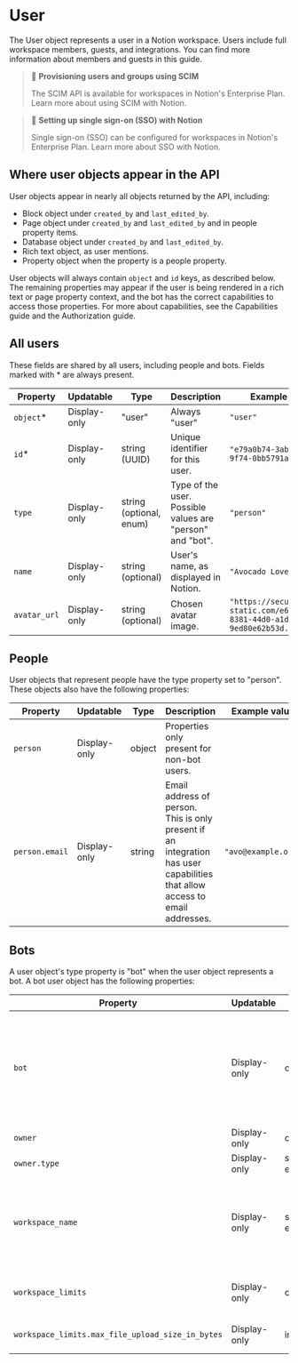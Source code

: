 # User

The User object represents a user in a Notion workspace. Users include full workspace members, guests, and integrations. You can find more information about members and guests in this guide.

> 📘 **Provisioning users and groups using SCIM**
> 
> The SCIM API is available for workspaces in Notion's Enterprise Plan. Learn more about using SCIM with Notion.

> 📘 **Setting up single sign-on (SSO) with Notion**
> 
> Single sign-on (SSO) can be configured for workspaces in Notion's Enterprise Plan. Learn more about SSO with Notion.

## Where user objects appear in the API

User objects appear in nearly all objects returned by the API, including:

- Block object under `created_by` and `last_edited_by`.
- Page object under `created_by` and `last_edited_by` and in people property items.
- Database object under `created_by` and `last_edited_by`.
- Rich text object, as user mentions.
- Property object when the property is a people property.

User objects will always contain `object` and `id` keys, as described below. The remaining properties may appear if the user is being rendered in a rich text or page property context, and the bot has the correct capabilities to access those properties. For more about capabilities, see the Capabilities guide and the Authorization guide.

## All users

These fields are shared by all users, including people and bots. Fields marked with * are always present.

| Property | Updatable | Type | Description | Example value |
|----------|-----------|------|-------------|---------------|
| `object`* | Display-only | "user" | Always "user" | `"user"` |
| `id`* | Display-only | string (UUID) | Unique identifier for this user. | `"e79a0b74-3aba-4149-9f74-0bb5791a6ee6"` |
| `type` | Display-only | string (optional, enum) | Type of the user. Possible values are "person" and "bot". | `"person"` |
| `name` | Display-only | string (optional) | User's name, as displayed in Notion. | `"Avocado Lovelace"` |
| `avatar_url` | Display-only | string (optional) | Chosen avatar image. | `"https://secure.notion-static.com/e6a352a8-8381-44d0-a1dc-9ed80e62b53d.jpg"` |

## People

User objects that represent people have the type property set to "person". These objects also have the following properties:

| Property | Updatable | Type | Description | Example value |
|----------|-----------|------|-------------|---------------|
| `person` | Display-only | object | Properties only present for non-bot users. | |
| `person.email` | Display-only | string | Email address of person. This is only present if an integration has user capabilities that allow access to email addresses. | `"avo@example.org"` |

## Bots

A user object's type property is "bot" when the user object represents a bot. A bot user object has the following properties:

| Property | Updatable | Type | Description | Example value |
|----------|-----------|------|-------------|---------------|
| `bot` | Display-only | object | If you're using GET /v1/users/me or GET /v1/users/{{your_bot_id}}, then this field returns data about the bot, including owner, owner.type, and workspace_name. These properties are detailed below. | `{ "object": "user", "id": "9188c6a5-7381-452f-b3dc-d4865aa89bdf", "name": "Test Integration", "avatar_url": null, "type": "bot", "bot": { "owner": { "type": "workspace", "workspace": true }, "workspace_name": "Ada Lovelace's Notion" } }` |
| `owner` | Display-only | object | Information about who owns this bot. | `{ "type": "workspace", "workspace": true }` |
| `owner.type` | Display-only | string enum | The type of owner, either "workspace" or "user". | `"workspace"` |
| `workspace_name` | Display-only | string enum | If the owner.type is "workspace", then workspace.name identifies the name of the workspace that owns the bot. If the owner.type is "user", then workspace.name is null. | `"Ada Lovelace's Notion"` |
| `workspace_limits` | Display-only | object | Information about the limits and restrictions that apply to the bot's workspace. | `{"max_file_upload_size_in_bytes": 5242880}` |
| `workspace_limits.max_file_upload_size_in_bytes` | Display-only | integer | The maximum allowable size of a file upload, in bytes. | `5242880` |